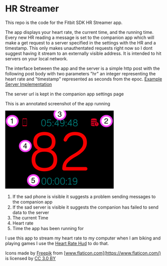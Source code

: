 # HR Streamer

This repo is the code for the Fitbit SDK HR Streamer app.

The app displays your heart rate, the current time, and the running time. Every new HR reading a message is set to the companion app which will make a get request to a server specified in the settings with the HR and a timestamp. This only makes unauthentated requests right now so I dont suggest having it stream to an externally visible address. It is intended to hit servers on your local network.

The interface between the app and the server is a simple http post with the following post body with two parameters "hr" an integer representing the heart rate and "timestamp" represented as seconds from the epoc. [Example Server Implementation](server.py)

The server url is kept in the companion app settings page

This is an annotated screenshot of the app running

![Screenshot of app annotated](hr-streamer-screenshot.png "Annotated Screenshot")

1. If the sad phone is visible it suggests a problem sending messages to the companion app
2. If the sad server is visible it suggests the companion has failed to send data to the server
3. The current Time
4. Heart rate
5. Time the app has been running for

I use this app to stream my heart rate to my computer when I am biking and playing games I use the [Heart Rate Hud](https://github.com/Bachmann1234/HeartRateHud) to do that.

Icons made by [Freepik](http://www.freepik.com) from [www.flaticon.com](https://www.flaticon.com/) is licensed by [CC 3.0 BY](http://creativecommons.org/licenses/by/3.0/)
